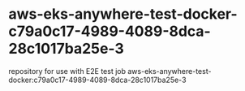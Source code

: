 # aws-eks-anywhere-test-docker-c79a0c17-4989-4089-8dca-28c1017ba25e-3
repository for use with E2E test job aws-eks-anywhere-test-docker:c79a0c17-4989-4089-8dca-28c1017ba25e-3

